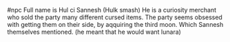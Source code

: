 #npc 
Full name is Hul ci Sannesh (Hulk smash)
He is a curiosity merchant who sold the party many different cursed items.
The party seems obsessed with getting them on their side, by aqquiring the third moon. Which Sannesh themselves mentioned. (he meant that he would want lunara)
